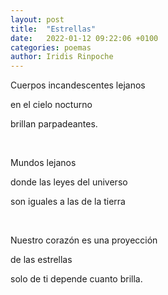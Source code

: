 ```yaml
---
layout: post
title:  "Estrellas"
date:   2022-01-12 09:22:06 +0100
categories: poemas
author: Iridis Rinpoche
---
```


Cuerpos incandescentes lejanos

en el cielo nocturno

brillan parpadeantes.

<br>

Mundos lejanos

donde las leyes del universo

son iguales a las de la tierra

<br>

Nuestro corazón es una proyección

de las estrellas

solo de ti depende cuanto brilla.